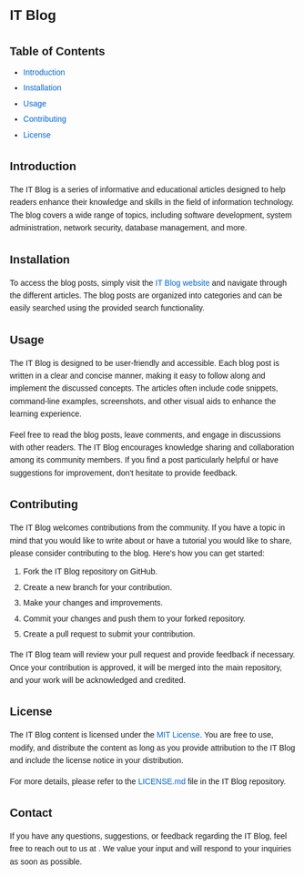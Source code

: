 <!DOCTYPE html>
<!-- majician13.github.io/ITBlog -->
<html>
<head>
  <meta charset="UTF-8">
  <title>IT Blog</title>
  <style>
    body {
      font-family: Arial, sans-serif;
      line-height: 1.6;
      margin: 20px;
    }
    h1 {
      font-size: 24px;
      margin-bottom: 20px;
    }
    h2 {
      font-size: 20px;
      margin-bottom: 10px;
    }
    h3 {
      font-size: 18px;
      margin-bottom: 10px;
    }
    p {
      margin-bottom: 10px;
    }
    a {
      color: #0366d6;
      text-decoration: none;
    }
    a:hover {
      text-decoration: underline;
    }
    ul, ol {
      margin-top: 0;
      margin-bottom: 10px;
    }
    li {
      margin-bottom: 5px;
    }
    pre {
      background-color: #f6f8fa;
      border-radius: 3px;
      font-size: 14px;
      padding: 10px;
    }
    code {
      font-family: Menlo, Monaco, Consolas, "Courier New", monospace;
      font-size: 14px;
    }
  </style>
</head>
<body>
  <h1>IT Blog</h1>

  <h2>Table of Contents</h2>
  <ul>
    <li><a href="#introduction">Introduction</a></li>
    <li><a href="#installation">Installation</a></li>
    <li><a href="#usage">Usage</a></li>
    <li><a href="#contributing">Contributing</a></li>
    <li><a href="#license">License</a></li>
  </ul>

  <h2 id="introduction">Introduction</h2>
  <p>
    The IT Blog is a series of informative and educational articles designed to help readers enhance their knowledge and skills in the field of information technology. The blog covers a wide range of topics, including software development, system administration, network security, database management, and more.
  </p>

  <h2 id="installation">Installation</h2>
  <p>
    To access the blog posts, simply visit the <a href="https://example.com/itblog">IT Blog website</a> and navigate through the different articles. The blog posts are organized into categories and can be easily searched using the provided search functionality.
  </p>

  <h2 id="usage">Usage</h2>
  <p>
    The IT Blog is designed to be user-friendly and accessible. Each blog post is written in a clear and concise manner, making it easy to follow along and implement the discussed concepts. The articles often include code snippets, command-line examples, screenshots, and other visual aids to enhance the learning experience.
  </p>

  <p>
    Feel free to read the blog posts, leave comments, and engage in discussions with other readers. The IT Blog encourages knowledge sharing and collaboration among its community members. If you find a post particularly helpful or have suggestions for improvement, don't hesitate to provide feedback.
  </p>

  <h2 id="contributing">Contributing</h2>
  <p>
    The IT Blog welcomes contributions from the community. If you have a topic in mind that you would like to write about or have a tutorial you would like to share, please consider contributing to the blog. Here's how you can get started:
  </p>
  <ol>
    <li>Fork the IT Blog repository on GitHub.</li>
    <li>Create a new branch for your contribution.</li>
    <li>Make your changes and improvements.</li>
    <li>Commit your changes and push them to your forked repository.</li>
    <li>Create a pull request to submit your contribution.</li>
  </ol>

  <p>
    The IT Blog team will review your pull request and provide feedback if necessary. Once your contribution is approved, it will be merged into the main repository, and your work will be acknowledged and credited.
  </p>

  <h2 id="license">License</h2>
  <p>
    The IT Blog content is licensed under the <a href="https://opensource.org/licenses/MIT">MIT License</a>. You are free to use, modify, and distribute the content as long as you provide attribution to the IT Blog and include the license notice in your distribution.
  </p>

  <p>
    For more details, please refer to the <a href="LICENSE.md">LICENSE.md</a> file in the IT Blog repository.
  </p>

  <h2>Contact</h2>
  <p>
    If you have any questions, suggestions, or feedback regarding the IT Blog, feel free to reach out to us at <a href="mailto:chris.mills@wrvblaw.com"><i class="fa-solid fa-envelope"></i></a>. We value your input and will respond to your inquiries as soon as possible.
  </p>

</body>
</html>

